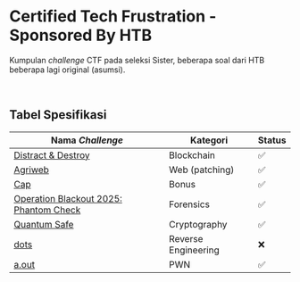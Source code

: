 # Certified Tech Frustration - Sponsored By HTB
Kumpulan *challenge* CTF pada seleksi Sister, beberapa soal dari HTB beberapa lagi original (asumsi).

<br>

## Tabel Spesifikasi
| Nama *Challenge*     | Kategori | Status | 
| -------------------- | ----- | ------ | 
| [Distract & Destroy](https://app.hackthebox.com/challenges/Distract%2520and%2520Destroy)   | Blockchain | ✅ | 
| [Agriweb](https://app.hackthebox.com/challenges/Agriweb)         | Web (patching) | ✅ | 
| [Cap](https://app.hackthebox.com/machines/Cap)       | Bonus | ✅ | 
| [Operation Blackout 2025: Phantom Check](https://app.hackthebox.com/sherlocks/Operation%20Blackout%202025:%20Phantom%20Check)       | Forensics | ✅ | 
| [Quantum Safe](https://app.hackthebox.com/challenges/Quantum-Safe)       | Cryptography | ✅ | 
| [dots](https://drive.google.com/file/d/1WF1NBrJwaL2LjZbOts503qk_39R7_75X/view?usp=sharing)     | Reverse Engineering | ❌  |
| [a.out](https://drive.google.com/file/d/1mDjOe5ftVhFtvQde1OvLjezuVvyHVnI1/view?usp=sharing)     | PWN | ✅  |